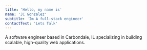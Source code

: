 ```yaml
---
title: 'Hello, my name is'
name: 'JC Gonzalez'
subtitle: 'Im A full-stack engineer'
contactText: 'Lets Talk'
---
```


A software engineer based in Carbondale, IL specializing in building scalable, high-quality web applications.

